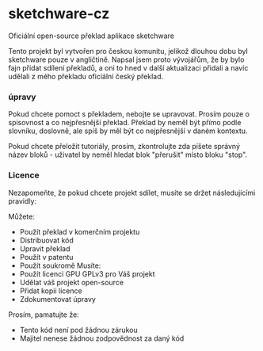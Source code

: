 # sketchware-cz
Oficiální open-source překlad aplikace sketchware

Tento projekt byl vytvořen pro českou komunitu, jelikož dlouhou dobu byl sketchware pouze v angličtině. 
Napsal jsem proto vývojářům, že by bylo fajn přidat sdílení překladů, a oni to hned v další aktualizaci přidali a navíc udělali z mého překladu oficiální český překlad.

### úpravy
Pokud chcete pomoct s překladem, nebojte se upravovat. Prosím pouze o spisovnost a co nejpřesnější překlad. Překlad by neměl být přímo podle slovníku, doslovně, ale spíš by měl být co nejpřesnější v daném kontextu. 

Pokud chcete přeložit tutoriály, prosím, zkontrolujte zda píšete správný název bloků - uživatel by neměl hledat blok "přerušit" místo bloku "stop".

### Licence
Nezapomeňte, že pokud chcete projekt sdílet, musíte se držet následujícími pravidly:

Můžete:
- Použít překlad v komerčním projektu
- Distribuovat kód
- Upravit překlad
- Použít v patentu
- Použít soukromě
Musíte:
- Použít licenci GPU GPLv3 pro Váš projekt
- Udělat váš projekt open-source
- Přidat kopii licence
- Zdokumentovat úpravy

Prosím, pamatujte že:
- Tento kód není pod žádnou zárukou
- Majitel nenese žádnou zodpovědnost za daný kód
